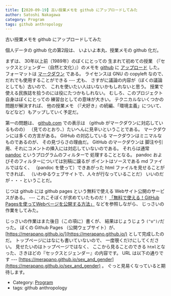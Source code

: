 ```yaml
---
title: [2020-09-19] 古い授業メモを github にアップロードしてみた
author: Satoshi Nakagawa
category: Program
tags: github anthropology
---
```


古い授業メモを github にアップロードしてみた

 個人データの github 化の第2段は、
いよいよ本丸、授業メモの github 化だ。

 まずは、
30年以上前（1989年）のぼくにとっての
生まれて初めての授業
（『セックスとジェンダー（自然と文化）』）のメモを
[github](https://github.com/) に
[アップロード](https://github.com/merapano/sex_and_gender/)
した。
フォーマットは
[マークダウン](https://ja.wikipedia.org/wiki/Markdown)
である。
ライセンスは GNU の copyleft なので、
だれでも使用することができる ---
尤も、
さすがに議論の内容が（ぼくの議論としても）古いので、
これを使いたい人はいないかもしれないと思う。
授業で使える民族誌を拾うのには役にたつかもしれない。
むしろ、このプロジェクト自身はぼくにとっての
練習台としての意味が大きい。
テクニカルないくつかの問題が解決すれば、
他の授業メモ
（『犬好き』の続編、「環境主義」について、
などなど）もアップしていく予定だ。

 第一の問題は、
[github.com](https://github.com/merapano/sex_and_gender/) での表示は
（github がマークダウンに対応しているものの）
（見てのとおり、）たいへんに見辛いということである。
マークダウンには多くの方言がある。
GitHub の対応している
マークダウンはミニマルなものであるのが、
その見づらさの理由だ。
GitHub のマークダウンは
脚注や引用、それにコメントの挿入には対応していないのである。
それらは通常
[pandoc](https://pandoc-doc-ja.readthedocs.io/ja/latest/users-guide.html) というプログラムのフィルターで
処理することとなる。
pandoc およびそのフィルターについては別稿に譲るが
ポイントはソースである md ファイルではなく、
（pandoc を使って）できあがった html ファイルを見せることができれば、
（いわゆるウェブサイトで、人々が行なっていることだ）
いいのだが・・・ということだ。

 じつは github には github pages という無料で使える
Webサイト公開のサービスがある。
--- これこそぼくが求めていたものだ！
[「無料で使える！GitHub Pagesを使ってWebページを公開する方法」](https://techacademy.jp/magazine/6445)
などを参照しながら、
じっさいの作業をしてみた。

 じっさいの作業はまた後日（この項に）書くが、
結果はじょうじょう `(^o^)/`だった。
ぼくの Github Pages （公開ウェブサイト）が、
[https://merapano.github.io/](https://merapano.github.io/)
として完成したのだ。
トップページにはなにも書いていないので、
一度覗くだけにしてください。
見せたいのはトップページではなく、
ここから見ることのできる
`html`となった、さきほどの『セックスとジェンダー』の内容です。
URL は以下の通りです ---
[https://merapano.github.io/sex_and_gender](https://merapano.github.io/sex_and_gender) 。
ぐっと見易くなっていると期待します。

- Category: [Program](https://merapano.github.io/categories.html#Program)
- tags: github anthropology
